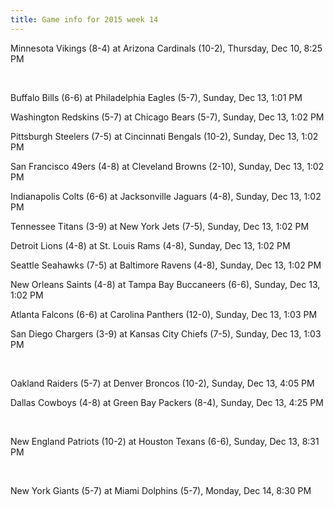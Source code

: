 ```yaml
---
title: Game info for 2015 week 14
---
```

Minnesota Vikings (8-4) at Arizona Cardinals (10-2), Thursday, Dec 10, 8:25 PM


<br/>

Buffalo Bills (6-6) at Philadelphia Eagles (5-7), Sunday, Dec 13, 1:01 PM

Washington Redskins (5-7) at Chicago Bears (5-7), Sunday, Dec 13, 1:02 PM

Pittsburgh Steelers (7-5) at Cincinnati Bengals (10-2), Sunday, Dec 13, 1:02 PM

San Francisco 49ers (4-8) at Cleveland Browns (2-10), Sunday, Dec 13, 1:02 PM

Indianapolis Colts (6-6) at Jacksonville Jaguars (4-8), Sunday, Dec 13, 1:02 PM

Tennessee Titans (3-9) at New York Jets (7-5), Sunday, Dec 13, 1:02 PM

Detroit Lions (4-8) at St. Louis Rams (4-8), Sunday, Dec 13, 1:02 PM

Seattle Seahawks (7-5) at Baltimore Ravens (4-8), Sunday, Dec 13, 1:02 PM

New Orleans Saints (4-8) at Tampa Bay Buccaneers (6-6), Sunday, Dec 13, 1:02 PM

Atlanta Falcons (6-6) at Carolina Panthers (12-0), Sunday, Dec 13, 1:03 PM

San Diego Chargers (3-9) at Kansas City Chiefs (7-5), Sunday, Dec 13, 1:03 PM


<br/>

Oakland Raiders (5-7) at Denver Broncos (10-2), Sunday, Dec 13, 4:05 PM

Dallas Cowboys (4-8) at Green Bay Packers (8-4), Sunday, Dec 13, 4:25 PM


<br/>

New England Patriots (10-2) at Houston Texans (6-6), Sunday, Dec 13, 8:31 PM


<br/>

New York Giants (5-7) at Miami Dolphins (5-7), Monday, Dec 14, 8:30 PM

